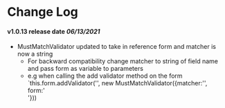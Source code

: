 # Change Log
#### v1.0.13 release date *06/13/2021* #### 
- MustMatchValidator updated to take in reference form and matcher is now a string 
  - For backward compatibility change matcher to string of field name and pass form as variable to parameters
  - e.g when calling the add validator method on the form `this.form.addValidator('<toFieldName>', new MustMatchValidator({matcher:'<matchingFieldName>', form:'<form>'}))